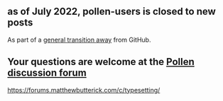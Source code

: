 ## as of July 2022, pollen-users is closed to new posts

As part of a [general transition away](https://github.com/mbutterick/pollen-users/issues/131) from GitHub.

## Your questions are welcome at the [Pollen discussion forum](https://forums.matthewbutterick.com/c/typesetting/)

https://forums.matthewbutterick.com/c/typesetting/


